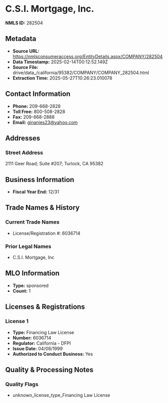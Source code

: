 # C.S.I. Mortgage, Inc.

**NMLS ID:** 282504

## Metadata
- **Source URL:** https://nmlsconsumeraccess.org/EntityDetails.aspx/COMPANY/282504
- **Data Timestamp:** 2025-02-14T00:12:52.149Z
- **Source File:** drive/data_/california/95382/COMPANY/COMPANY_282504.html
- **Extraction Time:** 2025-05-27T10:26:23.010078

## Contact Information
- **Phone:** 209-668-2828
- **Toll Free:** 800-508-2828
- **Fax:** 209-668-2888
- **Email:** ginanies23@yahoo.com

## Addresses
### Street Address
2111 Geer Road; Suite #207; Turlock, CA 95382

## Business Information
- **Fiscal Year End:** 12/31

## Trade Names & History
### Current Trade Names
- License/Registration #: 6036714

### Prior Legal Names
- C.S.I. Mortgage, Inc

## MLO Information
- **Type:** sponsored
- **Count:** 1

## Licenses & Registrations

### License 1
- **Type:** Financing Law License
- **Number:** 6036714
- **Regulator:** California - DFPI
- **Issue Date:** 04/08/1999
- **Authorized to Conduct Business:** Yes

## Quality & Processing Notes
### Quality Flags
- unknown_license_type_Financing Law License
